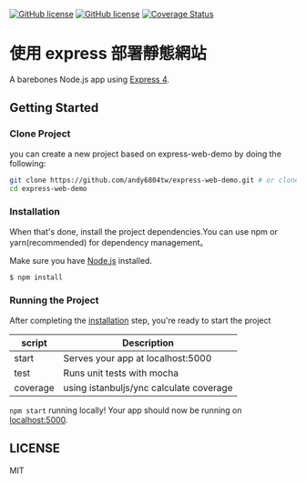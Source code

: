 [![GitHub license][travis-image]][travis-url]
[![GitHub license][license-image]][license-url]
[![Coverage Status](https://coveralls.io/repos/github/andy6804tw/express-web-demo/badge.svg?branch=master)](https://coveralls.io/github/andy6804tw/express-web-demo?branch=master)
# 使用 express 部署靜態網站

A barebones Node.js app using [Express 4](http://expressjs.com/).

## Getting Started
### Clone Project
you can create a new project based on express-web-demo by doing the following:

```bash
git clone https://github.com/andy6804tw/express-web-demo.git # or clone your own fork
cd express-web-demo
```

### Installation
When that's done, install the project dependencies.You can use npm or yarn(recommended) for dependency management。

Make sure you have [Node.js](http://nodejs.org/) installed.

```bash
$ npm install
```

### Running the Project

After completing the [installation](#installation) step, you're ready to start the project 

| script | Description |
| ------| ------ |
| start | Serves your app at localhost:5000 |
| test | Runs unit tests with mocha  |
| coverage | using istanbuljs/ync calculate coverage |


`npm start` running locally! Your app should now be running on [localhost:5000](http://localhost:5000/).

## LICENSE
MIT

[travis-image]: https://travis-ci.org/andy6804tw/express-web-demo.svg?branch=master
[travis-url]: https://travis-ci.org/andy6804tw/express-web-demo
[license-image]: https://img.shields.io/npm/l/express.svg?registry_uri=https%3A%2F%2Fregistry.npmjs.com
[license-url]: https://github.com/andy6804tw/express-web-demo/blob/master/LICENSE
